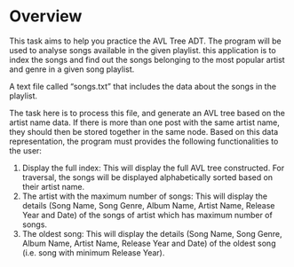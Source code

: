 # Overview

This task aims to help you practice the AVL Tree ADT. The program will 
be used to analyse songs available in the given playlist. this application is to index the 
songs and find out the songs belonging to the most popular artist and genre in a given song 
playlist.

A text file called “songs.txt” that includes the data about the 
songs in the playlist.

The task here is to process this file, and generate an AVL tree based on the artist name data. If
there is more than one post with the same artist name, they should then be stored together in 
the same node. Based on this data representation, the program must provides
the following functionalities to the user:
1. Display the full index: This will display the full AVL tree constructed. For traversal, the songs will be displayed alphabetically sorted based on their artist name.
2. The artist with the maximum number of songs: This will display the details (Song Name, Song 
Genre, Album Name, Artist Name, Release Year and Date) of the songs of artist which has 
maximum number of songs.
3. The oldest song: This will display the details (Song Name, Song Genre, Album Name, Artist 
Name, Release Year and Date) of the oldest song (i.e. song with minimum Release Year).
